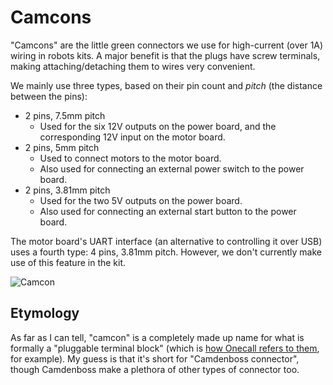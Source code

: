 # Camcons

"Camcons" are the little green connectors we use for high-current (over 1A) wiring in robots kits. A major benefit is that the plugs have screw terminals, making attaching/detaching them to wires very convenient.

We mainly use three types, based on their pin count and _pitch_ (the distance between the pins):

* 2 pins, 7.5mm pitch
  * Used for the six 12V outputs on the power board, and the corresponding 12V input on the motor board.
* 2 pins, 5mm pitch
  * Used to connect motors to the motor board.
  * Also used for connecting an external power switch to the power board.
* 2 pins, 3.81mm pitch
  * Used for the two 5V outputs on the power board.
  * Also used for connecting an external start button to the power board.

The motor board's UART interface (an alternative to controlling it over USB) uses a fourth type: 4 pins, 3.81mm pitch. However, we don't currently make use of this feature in the kit.

![Camcon](/img/kit/smallpeice/camcon.jpg)

## Etymology

As far as I can tell, "camcon" is a completely made up name for what is formally a "pluggable terminal block" (which is [how Onecall refers to them][onecall-example], for example). My guess is that it's short for "Camdenboss connector", though Camdenboss make a plethora of other types of connector too.

[onecall-example]: http://onecall.farnell.com/-/-/-/dp/2493650
